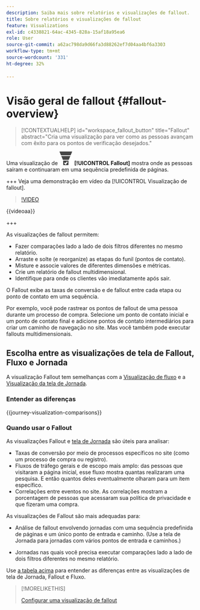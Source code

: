```yaml
---
description: Saiba mais sobre relatórios e visualizações de fallout.
title: Sobre relatórios e visualizações de fallout
feature: Visualizations
exl-id: c4338821-64ac-4345-828a-15af18a95ea6
role: User
source-git-commit: a62ac798da9d66fa3d88262ef7d04aa4bf6a3303
workflow-type: tm+mt
source-wordcount: '331'
ht-degree: 32%

---
```


# Visão geral de fallout {#fallout-overview}

<!-- markdownlint-disable MD034 -->

>[!CONTEXTUALHELP]
>id="workspace_fallout_button"
>title="Fallout"
>abstract="Cria uma visualização para ver como as pessoas avançam com êxito para os pontos de verificação desejados."

<!-- markdownlint-enable MD034 -->


Uma visualização de ![ConversionFunnel](/help/assets/icons/ConversionFunnel.svg) **[!UICONTROL Fallout]** mostra onde as pessoas saíram e continuaram em uma sequência predefinida de páginas.

+++ Veja uma demonstração em vídeo da [!UICONTROL Visualização de fallout].

>[!VIDEO](https://video.tv.adobe.com/v/345883/?quality=12)

{{videoaa}}

+++

As visualizações de fallout permitem:

* Fazer comparações lado a lado de dois filtros diferentes no mesmo relatório.
* Arraste e solte (e reorganize) as etapas do funil (pontos de contato).
* Misture e associe valores de diferentes dimensões e métricas.
* Crie um relatório de fallout multidimensional.
* Identifique para onde os clientes vão imediatamente após sair.

O Fallout exibe as taxas de conversão e de fallout entre cada etapa ou ponto de contato em uma sequência.

Por exemplo, você pode rastrear os pontos de fallout de uma pessoa durante um processo de compra. Selecione um ponto de contato inicial e um ponto de contato final e adicione pontos de contato intermediários para criar um caminho de navegação no site. Mas você também pode executar fallouts multidimensionais.

## Escolha entre as visualizações de tela de Fallout, Fluxo e Jornada

A visualização Fallout tem semelhanças com a [Visualização de fluxo](/help/analysis-workspace/visualizations/c-flow/flow.md) e a [Visualização da tela de Jornada](/help/analysis-workspace/visualizations/journey-canvas/journey-canvas.md).

### Entender as diferenças

<!-- Information in this snippet is shared between Journey canvas, Fallout, and Flow visualization docs -->

{{journey-visualization-comparisons}}

### Quando usar o Fallout

As visualizações Fallout e [tela de Jornada](/help/analysis-workspace/visualizations/journey-canvas/journey-canvas.md) são úteis para analisar:

* Taxas de conversão por meio de processos específicos no site (como um processo de compra ou registro).
* Fluxos de tráfego gerais e de escopo mais amplo: das pessoas que visitaram a página inicial, esse fluxo mostra quantas realizaram uma pesquisa. E então quantos deles eventualmente olharam para um item específico.
* Correlações entre eventos no site. As correlações mostram a porcentagem de pessoas que acessaram sua política de privacidade e que fizeram uma compra.

As visualizações de Fallout são mais adequadas para:

* Análise de fallout envolvendo jornadas com uma sequência predefinida de páginas e um único ponto de entrada e caminho. (Use a tela de Jornada para jornadas com vários pontos de entrada e caminhos.)

* Jornadas nas quais você precisa executar comparações lado a lado de dois filtros diferentes no mesmo relatório.

Use [a tabela acima](#understand-the-differences) para entender as diferenças entre as visualizações de tela de Jornada, Fallout e Fluxo.

>[!MORELIKETHIS]
>
>[Configurar uma visualização de fallout](configuring-fallout.md)




